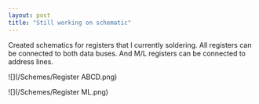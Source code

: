 ```yaml
---
layout: post
title: "Still working on schematic"
---
```


Created schematics for registers that I currently soldering.
All registers can be connected to both data buses. And M/L registers can be connected to address lines.

![](/Schemes/Register ABCD.png)

![](/Schemes/Register ML.png)

